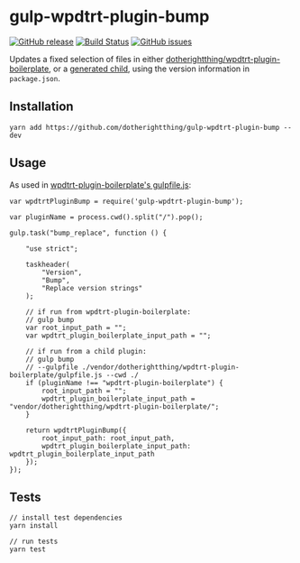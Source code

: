 # gulp-wpdtrt-plugin-bump

[![GitHub release](https://img.shields.io/github/release/dotherightthing/gulp-wpdtrt-plugin-bump.svg?branch=master)](https://github.com/dotherightthing/gulp-wpdtrt-plugin-bump/releases) [![Build Status](https://travis-ci.org/dotherightthing/gulp-wpdtrt-plugin-bump.svg?branch=master)](https://travis-ci.org/dotherightthing/gulp-wpdtrt-plugin-bump) [![GitHub issues](https://img.shields.io/github/issues/dotherightthing/gulp-wpdtrt-plugin-bump.svg)](https://github.com/dotherightthing/gulp-wpdtrt-plugin-bump/issues)

Updates a fixed selection of files in either [dotherightthing/wpdtrt-plugin-boilerplate](https://github.com/dotherightthing/wpdtrt-plugin-boilerplate/), or a [generated child](https://github.com/dotherightthing/generator-wp-plugin-boilerplate), using the version information in `package.json`.

## Installation

```
yarn add https://github.com/dotherightthing/gulp-wpdtrt-plugin-bump --dev
```

## Usage

As used in [wpdtrt-plugin-boilerplate's gulpfile.js](https://github.com/dotherightthing/wpdtrt-plugin-boilerplate/blob/master/gulpfile.js):

```
var wpdtrtPluginBump = require('gulp-wpdtrt-plugin-bump');

var pluginName = process.cwd().split("/").pop();

gulp.task("bump_replace", function () {

    "use strict";

    taskheader(
        "Version",
        "Bump",
        "Replace version strings"
    );

    // if run from wpdtrt-plugin-boilerplate:
    // gulp bump
    var root_input_path = "";
    var wpdtrt_plugin_boilerplate_input_path = "";

    // if run from a child plugin:
    // gulp bump
    // --gulpfile ./vendor/dotherightthing/wpdtrt-plugin-boilerplate/gulpfile.js --cwd ./
    if (pluginName !== "wpdtrt-plugin-boilerplate") {
        root_input_path = "";
        wpdtrt_plugin_boilerplate_input_path = "vendor/dotherightthing/wpdtrt-plugin-boilerplate/";
    }

    return wpdtrtPluginBump({
        root_input_path: root_input_path,
        wpdtrt_plugin_boilerplate_input_path: wpdtrt_plugin_boilerplate_input_path
    });
});
```

## Tests

```
// install test dependencies
yarn install

// run tests
yarn test
```
